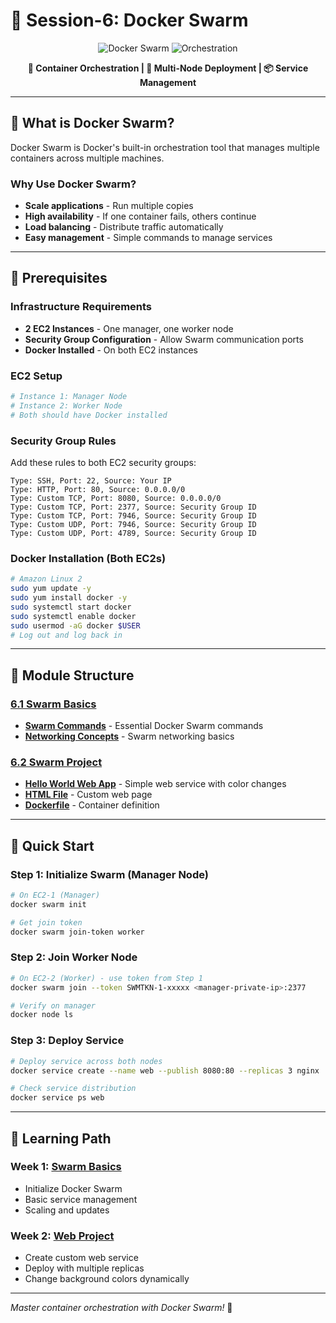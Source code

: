 # 🐝 Session-6: Docker Swarm

<div align="center">

![Docker Swarm](https://img.shields.io/badge/Docker-Swarm-blue?style=for-the-badge&logo=docker&logoColor=white)
![Orchestration](https://img.shields.io/badge/Container-Orchestration-green?style=for-the-badge&logo=docker&logoColor=white)

**🎯 Container Orchestration | 🚀 Multi-Node Deployment | 📦 Service Management**

</div>

---

## 📖 What is Docker Swarm?

Docker Swarm is Docker's built-in orchestration tool that manages multiple containers across multiple machines.

### **Why Use Docker Swarm?**
- **Scale applications** - Run multiple copies
- **High availability** - If one container fails, others continue
- **Load balancing** - Distribute traffic automatically
- **Easy management** - Simple commands to manage services

---

## 🔧 Prerequisites

### **Infrastructure Requirements**
- **2 EC2 Instances** - One manager, one worker node
- **Security Group Configuration** - Allow Swarm communication ports
- **Docker Installed** - On both EC2 instances

### **EC2 Setup**
```bash
# Instance 1: Manager Node
# Instance 2: Worker Node
# Both should have Docker installed
```

### **Security Group Rules**
Add these rules to both EC2 security groups:
```
Type: SSH, Port: 22, Source: Your IP
Type: HTTP, Port: 80, Source: 0.0.0.0/0
Type: Custom TCP, Port: 8080, Source: 0.0.0.0/0
Type: Custom TCP, Port: 2377, Source: Security Group ID
Type: Custom TCP, Port: 7946, Source: Security Group ID  
Type: Custom UDP, Port: 7946, Source: Security Group ID
Type: Custom UDP, Port: 4789, Source: Security Group ID
```

### **Docker Installation (Both EC2s)**
```bash
# Amazon Linux 2
sudo yum update -y
sudo yum install docker -y
sudo systemctl start docker
sudo systemctl enable docker
sudo usermod -aG docker $USER
# Log out and log back in
```

---

## 📁 Module Structure

### **[6.1 Swarm Basics](./6.1_swarm_basics/)**
- **[Swarm Commands](./6.1_swarm_basics/swarm-commands.md)** - Essential Docker Swarm commands
- **[Networking Concepts](./6.1_swarm_basics/networking-concepts.md)** - Swarm networking basics

### **[6.2 Swarm Project](./6.2_swarm_project/)**
- **[Hello World Web App](./6.2_swarm_project/README.md)** - Simple web service with color changes
- **[HTML File](./6.2_swarm_project/index.html)** - Custom web page
- **[Dockerfile](./6.2_swarm_project/Dockerfile)** - Container definition

---

## 🚀 Quick Start

### **Step 1: Initialize Swarm (Manager Node)**
```bash
# On EC2-1 (Manager)
docker swarm init

# Get join token
docker swarm join-token worker
```

### **Step 2: Join Worker Node**
```bash
# On EC2-2 (Worker) - use token from Step 1
docker swarm join --token SWMTKN-1-xxxxx <manager-private-ip>:2377

# Verify on manager
docker node ls
```

### **Step 3: Deploy Service**
```bash
# Deploy service across both nodes
docker service create --name web --publish 8080:80 --replicas 3 nginx

# Check service distribution
docker service ps web
```

---

## 🎯 Learning Path

### **Week 1: [Swarm Basics](./6.1_swarm_basics/)**
- Initialize Docker Swarm
- Basic service management
- Scaling and updates

### **Week 2: [Web Project](./6.2_swarm_project/)**
- Create custom web service
- Deploy with multiple replicas
- Change background colors dynamically

---

*Master container orchestration with Docker Swarm!* 🚀
